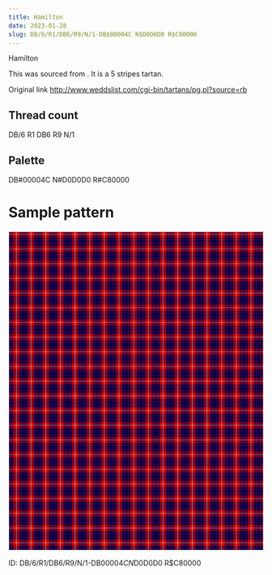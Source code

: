 ```yaml
---
title: Hamilton
date: 2023-01-28
slug: DB/6/R1/DB6/R9/N/1-DB$00004C N$D0D0D0 R$C80000
---
```

Hamilton

This was sourced from <no value>.  It is a 5 stripes tartan.

Original link http://www.weddslist.com/cgi-bin/tartans/pg.pl?source=rb

## Thread count
DB/6 R1 DB6 R9 N/1

## Palette
DB#00004C N#D0D0D0 R#C80000

# Sample pattern

![Tartan detail](tartan.png "DB/6 R1 DB6 R9 N/1 tartan")

ID: DB/6/R1/DB6/R9/N/1-DB$00004C N$D0D0D0 R$C80000